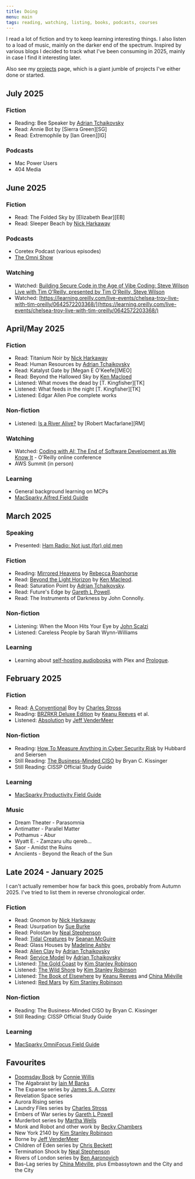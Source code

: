 ```yaml
---
title: Doing
menu: main
tags: reading, watching, listing, books, podcasts, courses
---
```


I read a lot of fiction and try to keep learning interesting things. I also
listen to a load of music, mainly on the darker end of the spectrum.
Inspired by various blogs I decided to track what I've been consuming in 2025,
mainly in case I find it interesting later.

Also see my [projects](/projects) page, which is a giant jumble of projects
I've either done or started.

## July 2025

### Fiction

* Reading: Bee Speaker by [Adrian Tchaikovsky][AT]
* Read: Annie Bot by [Sierra Green][SG]
* Read: Extremophile by [Ian Green][IG]

### Podcasts

* Mac Power Users
* 404 Media

## June 2025

### Fiction

* Read: The Folded Sky by [Elizabeth Bear][EB]
* Read: Sleeper Beach by [Nick Harkaway][NH]

### Podcasts

* Coretex Podcast (various episodes)
* [The Omni Show](https://theomnishow.omnigroup.com/)

### Watching 

* Watched: [Building Secure Code in the Age of Vibe Coding: Steve Wilson Live with Tim O’Reilly, presented by Tim O'Reilly, Steve Wilson](https://learning.oreilly.com/live-events/building-secure-code-in-the-age-of-vibe-coding-steve-wilson-live-with-tim-oreilly/0642572189716/0642572189709/?utm_medium=email&utm_source=platform+b2c&utm_campaign=engagement&utm_content=lot+recording)
* Watched: [https://learning.oreilly.com/live-events/chelsea-troy-live-with-tim-oreilly/0642572203368/](https://learning.oreilly.com/live-events/chelsea-troy-live-with-tim-oreilly/0642572203368/)

## April/May 2025

### Fiction 

* Read: Titanium Noir by [Nick Harkaway][NH]
* Read: Human Resources by [Adrian Tchaikovsky][AT]
* Read: Katalyst Gate by [Megan E O'Keefe][MEO]
* Read: Beyond the Hallowed Sky by [Ken Macloed][KM]
* Listened: What moves the dead by [T. Kingfisher][TK]
* Listened: What feeds in the night [T. Kingfisher][TK]
* Listened: Edgar Allen Poe complete works 

### Non-fiction

* Listened: [Is a River Alive?](https://www.penguin.co.uk/books/455147/is-a-river-alive-by-macfarlane-robert/9780241624814) by [Robert Macfarlane][RM]

### Watching

* Watched: [Coding with AI: The End of Software Development as We Know It](https://learning.oreilly.com/live-events/coding-with-ai-the-end-of-software-development-as-we-know-it/0642572171612/) - O'Reilly online conference
* AWS Summit (in person)

### Learning

* General background learning on MCPs
* [MacSparky Alfred Field Guidle](https://learn.macsparky.com/p/alfred-5)

## March 2025

### Speaking

* Presented: [Ham Radio: Not just (for) old men](https://blog.hackerific.net/2025/03/29/ham-radio-not-just-for-old-men/)

### Fiction

* Reading: [Mirrored Heavens](https://rebeccaroanhorse.com/2024/06/09/mirrored-heavens-is-here/) by [Rebecca Roanhorse][RR]
* Read: [Beyond the Light Horizon]() by [Ken Macleod][KM].
* Read: Saturation Point by [Adrian Tchaikovsky][AT].
* Read: Future's Edge by [Gareth L Powell][GP].
* Read: The Instruments of Darkness by John Connolly.

### Non-fiction

* Listening: When the Moon Hits Your Eye by [John Scalzi][JS]
* Listened: Careless People by Sarah Wynn-Williams

### Learning

* Learning about [self-hosting audiobooks](https://github.com/seanap/Plex-Audiobook-Guide) with Plex and [Prologue](https://prologue.audio/).

## February 2025

### Fiction

* Read: [A Conventional](https://openlibrary.org/works/OL42402127W/Conventional_Boy) Boy by [Charles Stross][CS]
* Reading: [BRZRKR Deluxe Edition](https://www.amazon.co.uk/BRZRKR-Deluxe-dlx-Keanu-Reeves/dp/B0CVFTYLXH) by [Keanu Reeves][KR] et al.
* Listened: [Absolution](https://openlibrary.org/works/OL38119014W/Absolution) by [Jeff VenderMeer][JV]

### Non-fiction

* Reading: [How To Measure Anything in Cyber Security Risk](https://openlibrary.org/works/OL20771426W/How_to_Measure_Anything_in_Cybersecurity_Risk) by Hubbard and Seiersen
* Still Reading: [The Business-Minded CISO](https://openlibrary.org/works/OL38655387W/Business-Minded_CISO) by Bryan C. Kissinger
* Still Reading: CISSP Official Study Guide

### Learning

* [MacSparky Productivity Field Guide](https://learn.macsparky.com/p/productivity-standard-25)

### Music

* Dream Theater - Parasomnia
* Antimatter - Parallel Matter
* Pothamus - Abur
* Wyatt E. - Zamzaru ultu qereb...
* Saor - Amidst the Ruins
* Anciients - Beyond the Reach of the Sun

## Late 2024 - January 2025

I can't actually remember how far back this goes, probably from Autumn 2025.
I've tried to list them in reverse chronological order.

### Fiction

* Read: Gnomon by [Nick Harkaway][NH]
* Read: Usurpation by [Sue Burke][SB]
* Read: Polostan by [Neal Stephenson][NS]
* Read: [Tidal Creatures](https://openlibrary.org/works/OL37629138W/Tidal_Creatures) by [Seanan McGuire][SM]
* Read: Glass Houses by [Madeline Ashby][MA]
* Read: [Alien Clay](https://openlibrary.org/works/OL37568895W/Alien_Clay) by [Adrian Tchaikovsky][AT]
* Read: [Service Model](https://openlibrary.org/works/OL37576633W/Service_Model) by [Adrian Tchaikovsky][AT]
* Listened: [The Gold Coast](https://openlibrary.org/works/OL81663W/The_Gold_Coast) by [Kim Stanley Robinson][KSR]
* Listened: [The Wild Shore](https://openlibrary.org/works/OL81666W/The_Wild_Shore) by [Kim Stanley Robinson][KSR]
* Listened: [The Book of Elsewhere](https://openlibrary.org/works/OL37623744W/The_Book_of_Elsewhere) by [Keanu Reeves][KR] and [China Miéville][CM]
* Listened: [Red Mars](https://openlibrary.org/works/OL81665W/Red_Mars) by [Kim Stanley Robinson][KSR]

### Non-fiction

* Reading: The Business-Minded CISO by Bryan C. Kissinger
* Still Reading: CISSP Official Study Guide

### Learning

* [MacSparky OmniFocus Field Guide](https://learn.macsparky.com/p/of4-standard)

## Favourites

* [Doomsday Book](https://openlibrary.org/works/OL14858406W/Doomsday_book) by [Connie Willis][CW]
* The Algabraist by [Iain M Banks][IB]
* The Expanse series by [James S. A. Corey][JSAC]
* Revelation Space series
* Aurora Rising series
* Laundry Files series by [Charles Stross][CS]
* Embers of War series by [Gareth L Powell][GP]
* Murderbot series by [Martha Wells][MW]
* Monk and Robot and other work by [Becky Chambers][BC]
* New York 2140 by [Kim Stanley Robinson][KSR]
* Borne by [Jeff VenderMeer][JV]
* Children of Eden series by [Chris Beckett][CB]
* Termination Shock by [Neal Stephenson][NS]
* Rivers of London series by [Ben Aaronovich][BA]
* Bas-Lag series by [China Miéville][CM], plus Embassytown and the City and the City

[AT]: https://openlibrary.org/authors/OL10838244A/Adrian_Tchaikovsky
[BA]: https://openlibrary.org/authors/OL2702374A/Ben_Aaronovitch
[BC]: https://openlibrary.org/authors/OL7387940A/Becky_Chambers
[CB]: https://openlibrary.org/authors/OL1481445A/Chris_Beckett
[CM]: https://openlibrary.org/authors/OL3075854A/China_Mi%C3%A9ville
[CW]: https://openlibrary.org/authors/OL20934A/Connie_Willis
[JSAC]: https://openlibrary.org/authors/OL6982995A/James_S._A._Corey
[JS]: https://whatever.scalzi.com/
[JV]: https://openlibrary.org/authors/OL359235A/Jeff_VanderMeer
[KM]: https://kenmacleod.blogspot.com/
[CS]: https://openlibrary.org/authors/OL343157A/Charles_Stross
[GP]: https://openlibrary.org/authors/OL7172284A/Gareth_L._Powell
[IB]: https://openlibrary.org/authors/OL6924809A/Iain_M._Banks
[KR]: https://openlibrary.org/authors/OL7472608A/Keanu_Reeves
[KSR]: https://openlibrary.org/authors/OL19986A/Kim_Stanley_Robinson
[MA]: https://openlibrary.org/authors/OL7339495A/Madeline_Ashby
[MW]: https://openlibrary.org/authors/OL221294A/Martha_Wells
[NH]: https://openlibrary.org/authors/OL5086141A/Nick_Harkaway
[NS]: https://openlibrary.org/authors/OL19430A/Neal_Stephenson
[RR]: https://rebeccaroanhorse.com/
[SB]: https://openlibrary.org/authors/OL7532475A/Sue_Burke
[SM]: https://openlibrary.org/authors/OL9103233A/Seanan_McGuire

